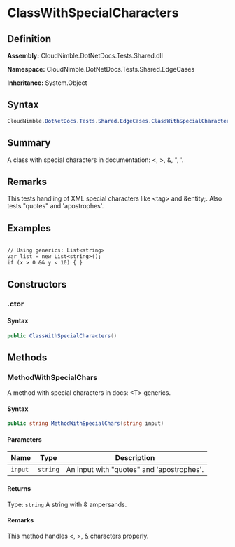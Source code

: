 # ClassWithSpecialCharacters

## Definition

**Assembly:** CloudNimble.DotNetDocs.Tests.Shared.dll

**Namespace:** CloudNimble.DotNetDocs.Tests.Shared.EdgeCases

**Inheritance:** System.Object

## Syntax

```csharp
CloudNimble.DotNetDocs.Tests.Shared.EdgeCases.ClassWithSpecialCharacters
```

## Summary

A class with special characters in documentation: &lt;, &gt;, &amp;, ", '.

## Remarks

This tests handling of XML special characters like &lt;tag&gt; and &amp;entity;.
            Also tests "quotes" and 'apostrophes'.

## Examples

<code>
// Using generics: List&lt;string&gt;
var list = new List&lt;string&gt;();
if (x &gt; 0 &amp;&amp; y &lt; 10) { }
</code>

## Constructors

### .ctor

#### Syntax

```csharp
public ClassWithSpecialCharacters()
```

## Methods

### MethodWithSpecialChars

A method with special characters in docs: &lt;T&gt; generics.

#### Syntax

```csharp
public string MethodWithSpecialChars(string input)
```

#### Parameters

| Name | Type | Description |
|------|------|-------------|
| `input` | `string` | An input with "quotes" and 'apostrophes'. |

#### Returns

Type: `string`
A string with &amp; ampersands.

#### Remarks

This method handles &lt;, &gt;, &amp; characters properly.

